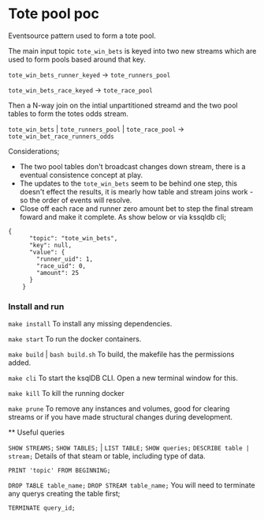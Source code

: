 # Tote pool poc

Eventsource pattern used to form a tote pool. 

The main input topic `tote_win_bets` is keyed into two new streams which are used to form pools based around that key.

`tote_win_bets_runner_keyed` -> `tote_runners_pool`

`tote_win_bets_race_keyed` -> `tote_race_pool`

Then a N-way join on the intial unpartitioned streamd and the two pool tables to form the totes odds stream.

`tote_win_bets` | `tote_runners_pool` | `tote_race_pool` -> `tote_win_bet_race_runners_odds`

Considerations;
* The two pool tables don't broadcast changes down stream, there is a eventual consistence concept at play. 
* The updates to the `tote_win_bets` seem to be behind one step, this doesn't effect the results, it is mearly how table and stream joins work - so the order of events will resolve. 
* Close off each race and runner zero amount bet to step the final stream foward and make it complete. As show below or via kssqldb cli;

```
{
      "topic": "tote_win_bets",
      "key": null,
      "value": {
        "runner_uid": 1,
        "race_uid": 0,
        "amount": 25
      }
    }
 ```   

### Install and run
`make install`
To install any missing dependencies.

`make start`
To run the docker containers.

`make build` | `bash build.sh`
To build, the makefile has the permissions added.

`make cli`
To start the ksqlDB CLI. Open a new terminal window for this. 

`make kill`
To kill the running docker

`make prune`
To remove any instances and volumes, good for clearing streams or if you have made structural changes during development.

** Useful queries

`SHOW STREAMS;`
`SHOW TABLES;` | `LIST TABLE;`
`SHOW queries;`
`DESCRIBE table | stream;`
Details of that steam or table, including type of data.

`PRINT 'topic' FROM BEGINNING;`

`DROP TABLE table_name;` 
`DROP STREAM table_name;` 
You will need to terminate any querys creating the table first;

`TERMINATE query_id;` 
